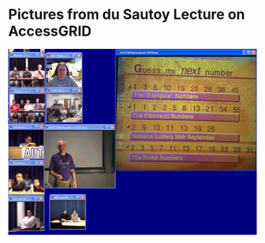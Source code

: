 # Pictures from du Sautoy Lecture on AccessGRID

![Marcus-lecture.jpg](./attachments/Marcus-lecture.jpg)